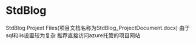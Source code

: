 # StdBlog
StdBlog Projext Files(项目文档名称为StdBlog_ProjectDocument.docx)
由于sql和iis设置较为复杂 推荐直接访问azure托管的项目网站
